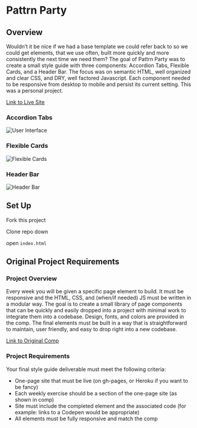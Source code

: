 # Pattrn Party


## Overview
Wouldn’t it be nice if we had a base template we could refer back to so we could get elements, that we use often, built more quickly and more consistently the next time we need them? The goal of Pattrn Party was to create a small style guide with three components: Accordion Tabs, Flexible Cards, and a Header Bar. The focus was on semantic HTML, well organized and clear CSS, and DRY, well factored Javascript. Each component needed to be responsive from desktop to mobile and persist its current setting. This was a personal project.

[Link to Live Site](https://davidbecker6081.github.io/PattrnParty/)

### Accordion Tabs

![User Interface](https://i.imgur.com/DJQ5xeK.png)

### Flexible Cards

![Flexible Cards](https://i.imgur.com/ThHmefw.png)

### Header Bar

![Header Bar](https://i.imgur.com/43Jr9rh.png)




## Set Up

Fork this project

Clone repo down

open `index.html `

## Original Project Requirements 

### Project Overview

Every week you will be given a specific page element to build. It must be responsive and the HTML, CSS, and (when/if needed) JS must be written in a modular way. The goal is to create a small library of page components that can be quickly and easily dropped into a project with minimal work to integrate them into a codebase. Design, fonts, and colors are provided in the comp. The final elements must be built in a way that is straightforward to maintain, user friendly, and easy to drop right into a new codebase.

[Link to Original Comp](https://drive.google.com/file/d/0B_lPnjyMN6-CWklWcy1wUFA1SVE/view)

### Project Requirements

Your final style guide deliverable must meet the following criteria:

* One-page site that must be live (on gh-pages, or Heroku if you want  to be fancy)
* Each weekly exercise should be a section of the one-page site (as shown in comp)
* Site must include the completed element and the associated code (for example: links to a Codepen would be appropriate)
* All elements must be fully responsive and match the comp
